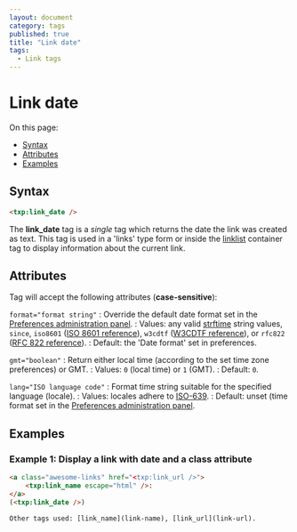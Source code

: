 ```yaml
---
layout: document
category: tags
published: true
title: "Link date"
tags:
  - Link tags
---
```


# Link date

On this page:

* [Syntax](#syntax)
* [Attributes](#attributes)
* [Examples](#examples)

## Syntax

~~~ html
<txp:link_date />
~~~

The **link_date** tag is a *single* tag which returns the date the link was created as text. This tag is used in a 'links' type form or inside the [linklist](linklist) container tag to display information about the current link.

## Attributes

Tag will accept the following attributes (**case-sensitive**):

`format="format string"`
: Override the default date format set in the [Preferences administration panel](../administration/preferences-panel).
: Values: any valid [strftime](http://php.net/strftime) string values, `since`, `iso8601` ([ISO 8601 reference](http://en.wikipedia.org/wiki/ISO_8601)), `w3cdtf` ([W3CDTF reference](http://www.w3.org/TR/NOTE-datetime)), or `rfc822` ([RFC 822 reference](http://www.w3.org/Protocols/rfc822/#z28)).
: Default: the 'Date format' set in preferences.

`gmt="boolean"`
: Return either local time (according to the set time zone preferences) or GMT.
: Values: `0` (local time) or `1` (GMT).
: Default: `0`.

`lang="ISO language code"`
: Format time string suitable for the specified language (locale).
: Values: locales adhere to [ISO-639](http://en.wikipedia.org/wiki/ISO_639-2).
: Default: unset (time format set in the [Preferences administration panel](../administration/preferences-panel).

## Examples

### Example 1: Display a link with date and a class attribute

~~~ html
<a class="awesome-links" href="<txp:link_url />">
    <txp:link_name escape="html" />:
</a>
(<txp:link_date />)

Other tags used: [link_name](link-name), [link_url](link-url).

